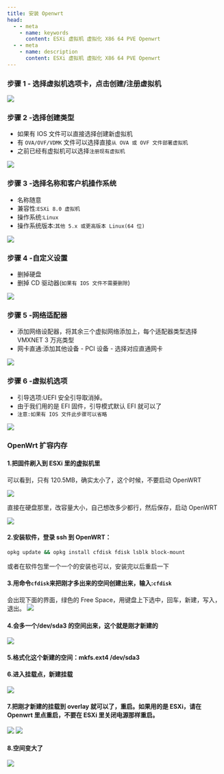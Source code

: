 ```yaml
---
title: 安装 Openwrt
head:
  - - meta
    - name: keywords
      content: ESXi 虚拟机 虚拟化 X86 64 PVE Openwrt
  - - meta
    - name: description
      content: ESXi 虚拟机 虚拟化 X86 64 PVE Openwrt
---
```


### 步骤 1 - 选择虚拟机选项卡，点击创建/注册虚拟机

![](https://i.theovan.cn/docs/20230927203810.png)

### 步骤 2 -选择创建类型

- 如果有 IOS 文件可以直接选择创建新虚拟机
- 有 `OVA/OVF/VDMK` 文件可以选择直接`从 OVA 或 OVF 文件部署虚拟机`
- 之前已经有虚拟机可以选择`注册现有虚拟机`

![](https://i.theovan.cn/docs/20230927203845.png)

### 步骤 3 -选择名称和客户机操作系统

- 名称随意
- 兼容性:`ESXi 8.0 虚拟机`
- 操作系统:`Linux`
- 操作系统版本:`其他 5.x 或更高版本 Linux(64 位)`

![](https://i.theovan.cn/docs/20230927203850.png)

### 步骤 4 -自定义设置

- 删掉硬盘
- 删掉 CD 驱动器(`如果有 IOS 文件不需要删除`)

![](https://i.theovan.cn/docs/20230927203939.png)

### 步骤 5 -网络适配器

- 添加网络设配器，将其余三个虚拟网络添加上，每个适配器类型选择 VMXNET 3 万兆类型
- 网卡直通:添加其他设备 - PCI 设备 - 选择对应直通网卡

![](https://i.theovan.cn/docs/20230927204000.png)

### 步骤 6 -虚拟机选项

- 引导选项:UEFI 安全引导取消掉。
- 由于我们用的是 EFI 固件，引导模式默认 EFI 就可以了
- `注意:如果有 IOS 文件此步骤可以省略`

![](https://i.theovan.cn/docs/20230927204017.png)

### OpenWrt 扩容内存

#### 1.把固件刷入到 ESXi 里的虚拟机里

可以看到，只有 120.5MB，确实太小了，这个时候，不要启动 OpenWRT

![](https://i.theovan.cn/docs/2022112001.png)

直接在硬盘那里，改容量大小，自己想改多少都行，然后保存，启动 OpenWRT

![](https://i.theovan.cn/docs/2022112002.png)

#### 2.安装软件，登录 ssh 到 OpenWRT：

```bash
opkg update && opkg install cfdisk fdisk lsblk block-mount
```

或者在软件包里一个一个的安装也可以，安装完以后重启一下

#### 3.用命令`cfdisk`来把刚才多出来的空间创建出来，输入:`cfdisk`

会出现下面的界面，绿色的 Free Space，用键盘上下选中，回车，新建，写入，退出。
![](https://i.theovan.cn/docs/2022112003.png)

#### 4.会多一个/dev/sda3 的空间出来，这个就是刚才新建的

![](https://i.theovan.cn/docs/2022112004.png)

#### 5.格式化这个新建的空间：mkfs.ext4 /dev/sda3

#### 6.进入挂载点，新建挂载

![](https://i.theovan.cn/docs/2022112005.png)

#### 7.把刚才新建的挂载到 overlay 就可以了，重启。如果用的是 ESXi，请在 Openwrt 里点重启，不要在 ESXi 里关闭电源那样重启。

![](https://i.theovan.cn/docs/2022112030.png)
![](https://i.theovan.cn/docs/2022112006.png)

#### 8.空间变大了

![](https://i.theovan.cn/docs/2022112007.png)
